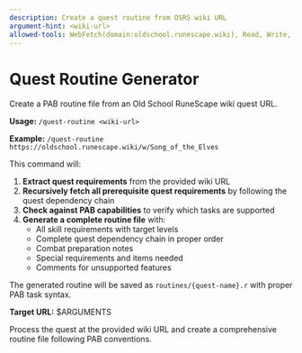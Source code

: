 ```yaml
---
description: Create a quest routine from OSRS wiki URL
argument-hint: <wiki-url>
allowed-tools: WebFetch(domain:oldschool.runescape.wiki), Read, Write, Glob, Grep, TodoWrite
---
```


# Quest Routine Generator

Create a PAB routine file from an Old School RuneScape wiki quest URL.

**Usage:** `/quest-routine <wiki-url>`

**Example:** `/quest-routine https://oldschool.runescape.wiki/w/Song_of_the_Elves`

This command will:

1. **Extract quest requirements** from the provided wiki URL
2. **Recursively fetch all prerequisite quest requirements** by following the quest dependency chain
3. **Check against PAB capabilities** to verify which tasks are supported
4. **Generate a complete routine file** with:
   - All skill requirements with target levels
   - Complete quest dependency chain in proper order
   - Combat preparation notes
   - Special requirements and items needed
   - Comments for unsupported features

The generated routine will be saved as `routines/{quest-name}.r` with proper PAB task syntax.

**Target URL:** $ARGUMENTS

Process the quest at the provided wiki URL and create a comprehensive routine file following PAB conventions.